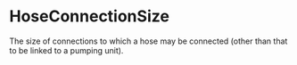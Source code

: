 HoseConnectionSize
==================

The size of connections to which a hose may be connected (other than that to be linked to a pumping unit).
